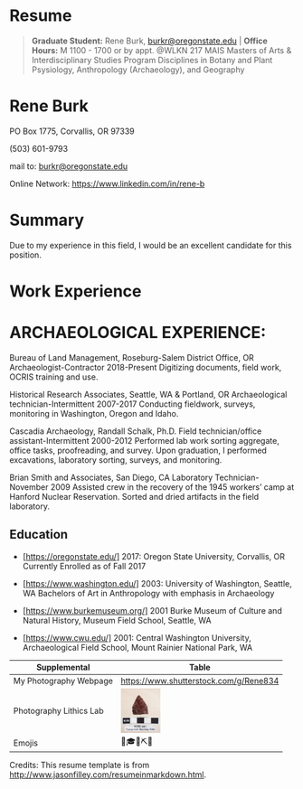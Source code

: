 # Resume
>
>**Graduate Student:** Rene Burk, burkr@oregonstate.edu | **Office Hours:** M 1100 - 1700 or by appt. @WLKN 217
>MAIS Masters of Arts &  Interdisciplinary Studies Program
>Disciplines in Botany and Plant Psysiology, Anthropology (Archaeology), and Geography
>
>
>
>
# Rene Burk

PO Box 1775, Corvallis, OR 97339

(503) 601-9793

mail to: burkr@oregonstate.edu

Online Network: https://www.linkedin.com/in/rene-b

# Summary

Due to my experience in this field, I would be an excellent candidate for this position.

# Work Experience

# ARCHAEOLOGICAL EXPERIENCE:

Bureau of Land Management, Roseburg-Salem District Office, OR
Archaeologist-Contractor 2018-Present
Digitizing documents, field work, OCRIS training and use.

Historical Research Associates, Seattle, WA & Portland, OR
Archaeological technician-Intermittent 2007-2017
Conducting fieldwork, surveys, monitoring in Washington, Oregon and Idaho.

Cascadia Archaeology, Randall Schalk, Ph.D.
Field technician/office assistant-Intermittent 2000-2012
Performed lab work sorting aggregate, office tasks, proofreading, and survey.
Upon graduation, I performed excavations, laboratory sorting, surveys, and monitoring.

Brian Smith and Associates, San Diego, CA
Laboratory Technician- November 2009
Assisted crew in the recovery of the 1945 workers’ camp at Hanford Nuclear Reservation. Sorted and dried artifacts in the field laboratory.


## Education

* [https://oregonstate.edu/] 2017: Oregon State University, Corvallis, OR
Currently Enrolled as of Fall 2017

* [https://www.washington.edu/] 2003: University of Washington, Seattle, WA
Bachelors of Art in Anthropology with emphasis in Archaeology

* [https://www.burkemuseum.org/] 2001 Burke Museum of Culture and Natural History, 
Museum Field School,  Seattle, WA

* [https://www.cwu.edu/] 2001: Central Washington University,
Archaeological Field School,  Mount Rainier National Park, WA


| Supplemental  | Table  |
|-------------- |-------|
| My Photography Webpage  |https://www.shutterstock.com/g/Rene834 |
| Photography Lithics Lab  |<img src="lithic.png" width="25%" height="25%" align="left"/> |
| Emojis                  | 🥾🎓👢⛏🚙 |




Credits: This resume template is from http://www.jasonfilley.com/resumeinmarkdown.html.
